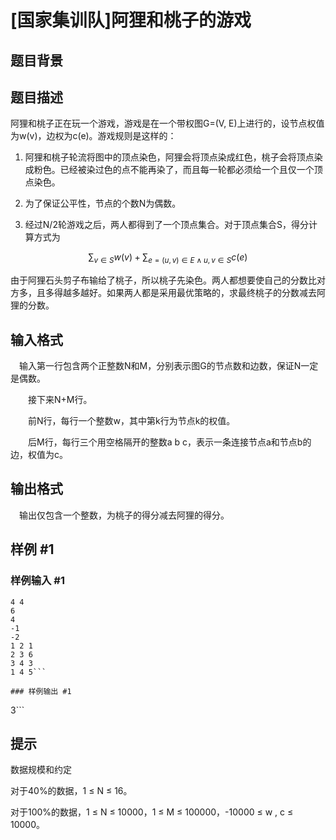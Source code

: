 # [国家集训队]阿狸和桃子的游戏

## 题目背景



## 题目描述

阿狸和桃子正在玩一个游戏，游戏是在一个带权图G=(V, E)上进行的，设节点权值为w(v)，边权为c(e)。游戏规则是这样的：

1. 阿狸和桃子轮流将图中的顶点染色，阿狸会将顶点染成红色，桃子会将顶点染成粉色。已经被染过色的点不能再染了，而且每一轮都必须给一个且仅一个顶点染色。

2. 为了保证公平性，节点的个数N为偶数。

3. 经过N/2轮游戏之后，两人都得到了一个顶点集合。对于顶点集合S，得分计算方式为

$$\sum_{v \in S}w(v) + \sum_{e=(u,v)\in E \land u,v\in S}c(e)$$

由于阿狸石头剪子布输给了桃子，所以桃子先染色。两人都想要使自己的分数比对方多，且多得越多越好。如果两人都是采用最优策略的，求最终桃子的分数减去阿狸的分数。

## 输入格式

　输入第一行包含两个正整数N和M，分别表示图G的节点数和边数，保证N一定是偶数。

　　接下来N+M行。

　　前N行，每行一个整数w，其中第k行为节点k的权值。

　　后M行，每行三个用空格隔开的整数a b c，表示一条连接节点a和节点b的边，权值为c。

## 输出格式

　输出仅包含一个整数，为桃子的得分减去阿狸的得分。

## 样例 #1

### 样例输入 #1
```
4 4
6
4
-1
-2
1 2 1
2 3 6
3 4 3
1 4 5```

### 样例输出 #1

```
3```

## 提示

数据规模和约定

对于40%的数据，1 ≤ N ≤ 16。

对于100%的数据，1 ≤ N ≤ 10000，1 ≤ M ≤ 100000，-10000 ≤ w , c ≤ 10000。

